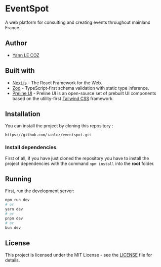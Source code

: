 # EventSpot

A web platform for consulting and creating events throughout mainland France.

## Author

- [Yann LE COZ](https://github.com/ianlcz)

## Built with

- [Next.js](https://nextjs.org) - The React Framework for the Web.
- [Zod](https://zod.dev) - TypeScript-first schema validation with static type inference.
- [Preline UI](https://preline.co) - Preline UI is an open-source set of prebuilt UI components based on the utility-first [Tailwind CSS](https://tailwindcss.com) framework.

## Installation

You can install the project by cloning this repository :

```
https://github.com/ianlcz/eventspot.git
```

### Install dependencies

First of all, if you have just cloned the repository you have to install the project dependencies with the command `npm install` into the **root** folder.

## Running

First, run the development server:

```bash
npm run dev
# or
yarn dev
# or
pnpm dev
# or
bun dev
```

## License

This project is licensed under the MIT License - see the [LICENSE](./LICENSE) file for details.

